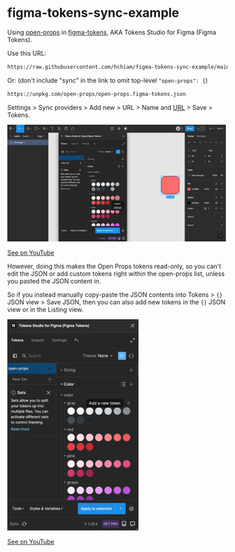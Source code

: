 # figma-tokens-sync-example

Using [open-props](https://github.com/argyleink/open-props) in [figma-tokens](https://github.com/six7/figma-tokens), AKA Tokens Studio for Figma (Figma Tokens).

Use this URL:

```txt
https://raw.githubusercontent.com/hchiam/figma-tokens-sync-example/main/open-props.figma-tokens.sync.json
```

Or: (don't include "sync" in the link to omit top-level `"open-props": {`)

```txt
https://unpkg.com/open-props/open-props.figma-tokens.json
```

Settings > Sync providers > Add new > URL > Name and [URL](https://raw.githubusercontent.com/hchiam/figma-tokens-sync-example/main/open-props.figma-tokens.sync.json) > Save > Tokens.

<a href="https://www.youtube.com/watch?v=fE9RgBHmGPQ">
  <img width="500" alt="setup" src="setup.png">
</a>

[See on YouTube](https://www.youtube.com/watch?v=fE9RgBHmGPQ)

However, doing this makes the Open Props tokens read-only, so you can't edit the JSON or add custom tokens right within the open-props list, unless you pasted the JSON content in.

So if you instead manually copy-paste the JSON contents into Tokens > `{}` JSON view > Save JSON, then you can also add new tokens in the `{}` JSON view or in the Listing view.

<a href="https://www.youtube.com/watch?v=pdxj41pnaOk">
  <img width="300" alt="JSON view of Tokens with the 'Add a new token' buttons" src="Tokens_Add_a_new_token.png">
</a>

[See on YouTube](https://www.youtube.com/watch?v=pdxj41pnaOk)
